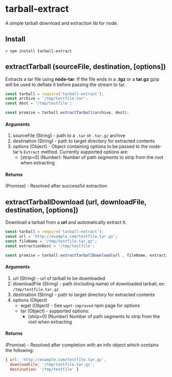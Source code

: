 tarball-extract
===============

A simple tarball download and extraction lib for node.

## Install
    > npm install tarball-extract

## extractTarball (sourceFile, destination, [options])
Extracts a tar file using **node-tar**. If the file ends in a **.tgz** or a **tar.gz** gzip will be used to deflate it before passing the stream to tar.

```javascript
const tarball = require('tarball-extract');
const archive = '/tmp/testfile.tar';
const dest = '/tmp/testfile';

const promise = tarball.extractTarball(archive, dest);
```

#### Arguments
1. sourceFile (String) - path to a `.tar` or `.tar.gz` archive
2. destination (String) - path to target directory for extracted contents
3. options (Object) - Object containing options to be passed to the node-tar's `Extract` method. Currently supported options are:
   * [strip=0] (Number): Number of path segments to strip from the root when extracting

#### Returns

(Promise) - Resolved after successful extraction


## extractTarballDownload (url, downloadFile, destination, [options])
Download a tarball from a **url** and automatically extract it.

```javascript
const tarball = require('tarball-extract');
const url = 'http://example.com/testfile.tar.gz';
const fileName = '/tmp/testfile.tar.gz';
const extractionDest = '/tmp/testfile';

const promise = tarball.extractTarballDownload(url , fileName, extractionDest);
```

#### Arguments
1. url (String) - url of tarball to be downloaded
2. downloadFile (String) - path (including name) of downloaded tarball; ex: `/tmp/testfile.tar.gz`
3. destination (String) - path to target directory for extracted contents
4. options (Object)
   * wget (Object) - See `wget-improved` npm page for options
   * tar (Object) - supported options:
      * [strip=0] (Number) Number of path segments to strip from the root when extracting

#### Returns

(Promise) - Resolved after completion with an info object which contains the following:

```javascript
{ url: 'http://example.com/testfile.tar.gz',
  downloadFile: '/tmp/testfile.tar.gz',
  destination: '/tmp/testfile' }
```
